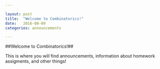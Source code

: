 ```yaml
---

layout: post
title:  "Welcome to Combinatorics!"
date:   2016-08-09
categories: announcements 

---
```


##Welcome to Combinatorics!##

This is where you will find announcements, information about homework
assigments, and other things! 
